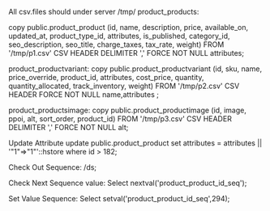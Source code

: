 All csv.files should under server /tmp/
product_products:

copy public.product_product (id, name, description, price, available_on, updated_at, product_type_id, attributes, is_published, category_id, seo_description, seo_title, charge_taxes, tax_rate, weight) FROM '/tmp/p1.csv' CSV HEADER DELIMITER ',' FORCE NOT NULL attributes;




product_productvariant:
copy public.product_productvariant (id, sku, name, price_override, product_id, attributes, cost_price, quantity, quantity_allocated, track_inventory, weight) FROM '/tmp/p2.csv' CSV HEADER FORCE NOT NULL name,attributes ;


product_productsimage:
copy public.product_productimage (id, image, ppoi, alt, sort_order, product_id) FROM '/tmp/p3.csv' CSV HEADER DELIMITER ',' FORCE NOT NULL alt;



Update Attribute
update public.product_product set attributes = attributes || '"1"=>"1"'::hstore where id > 182;

Check Out Sequence:
/ds;

Check Next Sequence value:
Select nextval('product_product_id_seq');

Set Value Sequence:
Select setval('product_product_id_seq',294);
